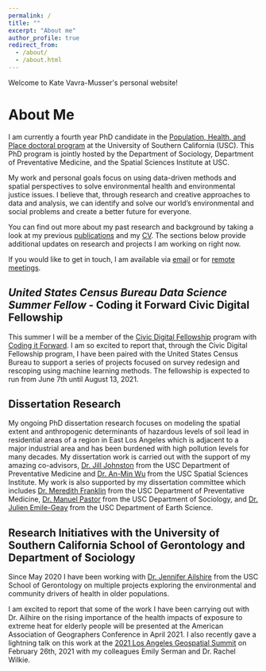 ```yaml
---
permalink: /
title: ""
excerpt: "About me"
author_profile: true
redirect_from: 
  - /about/
  - /about.html
---
```


Welcome to Kate Vavra-Musser's personal website!

About Me
======

I am currently a fourth year PhD candidate in the [Population, Health, and Place doctoral program]( https://spatial.usc.edu/ph-d-in-population) at the University of Southern California (USC).  This PhD program is jointly hosted by the Department of Sociology, Department of Preventative Medicine, and the Spatial Sciences Institute at USC.

My work and personal goals focus on using data-driven methods and spatial perspectives to solve environmental health and environmental justice issues.  I believe that, through research and creative approaches to data and analysis, we can identify and solve our world’s environmental and social problems and create a better future for everyone.

You can find out more about my past research and background by taking a look at my previous [publications](https://vavramusser.github.io/publications) and my [CV]( https://vavramusser.github.io/cv). The sections below provide additional updates on research and projects I am working on right now.

If you would like to get in touch, I am available via [email](vavramusser@gmail.com) or for [remote meetings]( https://calbird.com/kate-vavramusser/remote).


***United States Census Bureau Data Science Summer Fellow* - Coding it Forward Civic Digital Fellowship**
------
This summer I will be a member of the [Civic Digital Fellowship](https://www.codingitforward.com/civic-digital-fellowship) program with [Coding it Forward](https://www.codingitforward.com).  I am so excited to report that, through the Civic Digital Fellowship program, I have been paired with the United States Census Bureau to support a series of projects focused on survey redesign and rescoping using machine learning methods.  The fellowship is expected to run from June 7th until August 13, 2021.


**Dissertation Research**
------
My ongoing PhD dissertation research focuses on modeling the spatial extent and anthropogenic determinants of hazardous levels of soil lead in residential areas of a region in East Los Angeles which is adjacent to a major industrial area and has been burdened with high pollution levels for many decades.  My dissertation work is carried out with the support of my amazing co-advisors, [Dr. Jill Johnston](https://keck.usc.edu/faculty-search/jill-johnston) from the USC Department of Preventative Medicine and [Dr. An-Min Wu](https://spatial.usc.edu/team-view/an-min-wu/) from the USC Spatial Sciences Institute.  My work is also supported by my dissertation committee which includes [Dr. Meredith Franklin](https://keck.usc.edu/faculty-search/meredith-franklin) from the USC Department of Preventative Medicine, [Dr. Manuel Pastor](https://dornsife.usc.edu/pere/pastor) from the USC Department of Sociology, and [Dr. Julien Emile-Geay](https://dornsife.usc.edu/cf/faculty-and-staff/faculty.cfm?pid=1023062) from the USC Department of Earth Science.


**Research Initiatives with the University of Southern California School of Gerontology and Department of Sociology**
------
Since May 2020 I have been working with [Dr. Jennifer Ailshire](https://gero.usc.edu/faculty/ailshire) from the USC School of Gerontology on multiple projects exploring the environmental and community drivers of health in older populations.

I am excited to report that some of the work I have been carrying out with Dr. Ailhire on the rising importance of the health impacts of exposure to extreme heat for elderly people will be presented at the American Association of Geographers Conference in April 2021.  I also recently gave a lightning talk on this work at the [2021 Los Angeles Geospatial Summit](https://spatial.usc.edu/los-angeles-geospatial-summit-events) on February 26th, 2021 with my colleagues Emily Serman and Dr. Rachel Wilkie.

